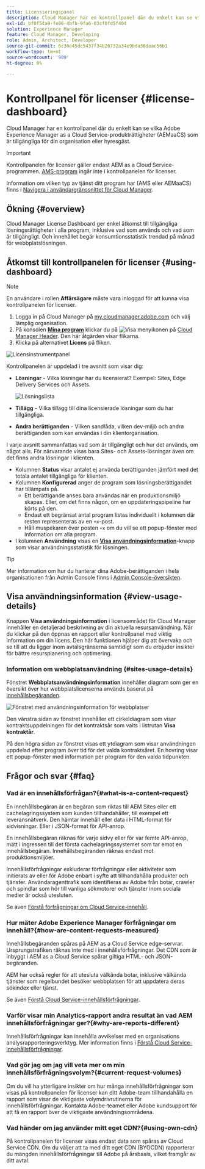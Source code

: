 ```yaml
---
title: Licensieringspanel
description: Cloud Manager har en kontrollpanel där du enkelt kan se vilka AEMaaCS-produkträttigheter som är tillgängliga för din organisation eller hyresgäst.
exl-id: bf0f54a9-fe86-4bfb-9fa6-03cf0fd5f404
solution: Experience Manager
feature: Cloud Manager, Developing
role: Admin, Architect, Developer
source-git-commit: 6c36e45dc5437f34b26732a34e9bda38deac56b1
workflow-type: tm+mt
source-wordcount: '909'
ht-degree: 0%

---
```



# Kontrollpanel för licenser {#license-dashboard}

Cloud Manager har en kontrollpanel där du enkelt kan se vilka Adobe Experience Manager as a Cloud Service-produkträttigheter (AEMaaCS) som är tillgängliga för din organisation eller hyresgäst.

>[!IMPORTANT]
>
>Kontrollpanelen för licenser gäller endast AEM as a Cloud Service-programmen. [AMS-program](https://experienceleague.adobe.com/en/docs/experience-manager-cloud-manager/content/introduction) ingår inte i kontrollpanelen för licenser.
>
>Information om vilken typ av tjänst ditt program har (AMS eller AEMaaCS) finns i [Navigera i användargränssnittet för Cloud Manager](/help/implementing/cloud-manager/navigation.md#program-cards).

## Ökning {#overview}

Cloud Manager License Dashboard ger enkel åtkomst till tillgängliga lösningsrättigheter i alla program, inklusive vad som används och vad som är tillgängligt. Och innehållet begär konsumtionsstatistik trendad på månad för webbplatslösningen.

## Åtkomst till kontrollpanelen för licenser {#using-dashboard}

>[!NOTE]
>
>En användare i rollen **Affärsägare** måste vara inloggad för att kunna visa kontrollpanelen för licenser.

1. Logga in på Cloud Manager på [my.cloudmanager.adobe.com](https://my.cloudmanager.adobe.com/) och välj lämplig organisation.
1. På konsolen **[Mina program](/help/implementing/cloud-manager/navigation.md#my-programs)** klickar du på ![Visa menyikonen](https://spectrum.adobe.com/static/icons/workflow_18/Smock_ShowMenu_18_N.svg) på [Cloud Manager Header](/help/implementing/cloud-manager/navigation.md#cloud-manager-header). Den här åtgärden visar flikarna.
1. Klicka på alternativet **Licens** på fliken.

![Licensinstrumentpanel](assets/license-dashboard.png)

Kontrollpanelen är uppdelad i tre avsnitt som visar dig:

* **Lösningar** - Vilka lösningar har du licensierat? Exempel: Sites, Edge Delivery Services och Assets.

  ![Lösningslista](assets/solutions.png)

* **Tillägg** - Vilka tillägg till dina licensierade lösningar som du har tillgängliga.
* **Andra berättiganden** - Vilken sandlåda, vilken dev-miljö och andra berättiganden som kan användas i din klientorganisation.

I varje avsnitt sammanfattas vad som är tillgängligt och hur det används, om något alls. För närvarande visas bara Sites- och Assets-lösningar även om det finns andra lösningar i klienten.

* Kolumnen **Status** visar antalet ej använda berättiganden jämfört med det totala antalet tillgängliga för klienten.
* Kolumnen **Konfigurerad** anger de program som lösningsberättigandet har tillämpats på.
   * Ett berättigande anses bara användas när en produktionsmiljö skapas. Eller, om det finns någon, om en uppdateringspipeline har körts på den.
   * Endast ett begränsat antal program listas individuellt i kolumnen där resten representeras av en `+x`-post.
   * Håll muspekaren över posten `+x` om du vill se ett popup-fönster med information om alla program.
* I kolumnen **Användning** visas en **[Visa användningsinformation](#view-usage-details)**-knapp som visar användningsstatistik för lösningen.

>[!TIP]
>
>Mer information om hur du hanterar dina Adobe-berättiganden i hela organisationen från Admin Console finns i [Admin Console-översikten](https://helpx.adobe.com/enterprise/using/admin-console.html).

## Visa användningsinformation {#view-usage-details}

<!--
The **View usage details** button gives access to the chosen solution's **Usage Details** window. This window gives a detailed breakdown including charts to show your solution's usage. How that usage is measured depends on the chosen solution. -->

Knappen **Visa användningsinformation** i licensområdet för Cloud Manager innehåller en detaljerad beskrivning av din aktuella resursanvändning. När du klickar på den öppnas en rapport eller kontrollpanel med viktig information om din licens. <!-- ADD THIS SENTENCE IF ASSETS USAGE DETAILS GETS REINSTATED ", such as the number of users, storage consumption, or bandwidth usage, depending on the type of services you're using." --> Den här funktionen hjälper dig att övervaka och se till att du ligger inom avtalsgränserna samtidigt som du erbjuder insikter för bättre resursplanering och optimering.

### Information om webbplatsanvändning {#sites-usage-details}

Fönstret **Webbplatsanvändningsinformation** innehåller diagram som ger en översikt över hur webbplatslicenserna används baserat på [innehållsbegäranden](#what-is-a-content-request).

![Fönstret med användningsinformation för webbplatser](assets/sites-usage-details.png)

Den vänstra sidan av fönstret innehåller ett cirkeldiagram som visar kontraktsuppdelningen för det kontraktsår som valts i listrutan **Visa kontraktår**.

På den högra sidan av fönstret visas ett ytdiagram som visar användningen uppdelad efter program över tid för det valda kontraktsåret. En hovring visar ett popup-fönster med information per program för den valda tidpunkten.

<!-- REMOVED AS PER CQDOC-21983
### Assets usage details {#assets-usage-details}

The **Assets usage details** window, presents graphs giving an overview of the usage of your Assets licenses based on [storage](#storage) and [standard users](#standard-users). Select the appropriate tab to toggle between the views.

For both storage and standard users views, you can use the **Environment Type** dropdown to toggle the view between production, stage, and development environments.

#### Storage {#storage}

![Assets usage details window for storage](assets/assets-usage-details-storage.png)

The left side of the window presents a pie chart showing the contract breakdown for the contract year selected in the **View contract year** dropdown.

The right side of the window presents an area chart showing the usage broken down by program over time for the selected contract year. A hover reveals a popup with details per program for the selected point in time.

#### Standard Users {#standard-users}

![Assets usage details window for standard-users](assets/assets-usage-details-standard-users.png)

The left side of the window presents a pie chart showing the contract breakdown for the contract year selected in the **View contract year** dropdown.

The right side of the window presents an area chart showing the usage broken down by program over time for the selected contract year. A hover reveals a popup with details per program for the selected point in time. -->

## Frågor och svar {#faq}

### Vad är en innehållsförfrågan?{#what-is-a-content-request}

En innehållsbegäran är en begäran som riktas till AEM Sites eller ett cachelagringssystem som kunden tillhandahåller, till exempel ett leveransnätverk. Den hämtar innehåll eller data i HTML-format för sidvisningar. Eller i JSON-format för API-anrop.

En innehållsbegäran räknas för varje sidvy eller för var femte API-anrop, mätt i ingressen till det första cachelagringssystemet som tar emot en innehållsbegäran. Innehållsbegäranden räknas endast mot produktionsmiljöer.

Innehållsförfrågningar exkluderar förfrågningar eller aktiviteter som initierats av eller för Adobe enbart i syfte att tillhandahålla produkter och tjänster. Användaragenttrafik som identifieras av Adobe från botar, crawler och spindlar som hör till vanliga sökmotorer och tjänster inom sociala medier är också utesluten.

Se även [Förstå förfrågningar om Cloud Service-innehåll](/help/implementing/cloud-manager/content-requests.md).

### Hur mäter Adobe Experience Manager förfrågningar om innehåll?{#how-are-content-requests-measured}

Innehållsbegäranden spåras på AEM as a Cloud Service edge-servrar. Ursprungstrafiken räknas inte med i innehållsförfrågningar. Det CDN som är inbyggt i AEM as a Cloud Service spårar giltiga HTML- och JSON-begäranden.

AEM har också regler för att utesluta välkända botar, inklusive välkända tjänster som regelbundet besöker webbplatsen för att uppdatera deras sökindex eller tjänst.

Se även [Förstå Cloud Service-innehållsförfrågningar](/help/implementing/cloud-manager/content-requests.md).

### Varför visar min Analytics-rapport andra resultat än vad AEM innehållsförfrågningar ger?{#why-are-reports-different}

Innehållsförfrågningar kan innehålla avvikelser med en organisations analysrapporteringsverktyg. Mer information finns i [Förstå Cloud Service-innehållsförfrågningar](/help/implementing/cloud-manager/content-requests.md).

### Vad gör jag om jag vill veta mer om min innehållsförfrågningsvolym?{#current-request-volumes}

Om du vill ha ytterligare insikter om hur många innehållsförfrågningar som visas på kontrollpanelen för licenser kan ditt Adobe-team tillhandahålla en rapport som visar de viktigaste volymdrivrutinerna för innehållsförfrågningar. Kontakta Adobe-teamet eller Adobe kundsupport för att få en rapport över de viktigaste användningsområdena.

### Vad händer om jag använder mitt eget CDN?{#using-own-cdn}

På kontrollpanelen för licenser visas endast data som spåras av Cloud Service CDN. Om du väljer att ta med ditt eget CDN (BYOCDN) rapporterar du mängden innehållsförfrågningar till Adobe på årsbasis, vilket framgår av ditt avtal.


